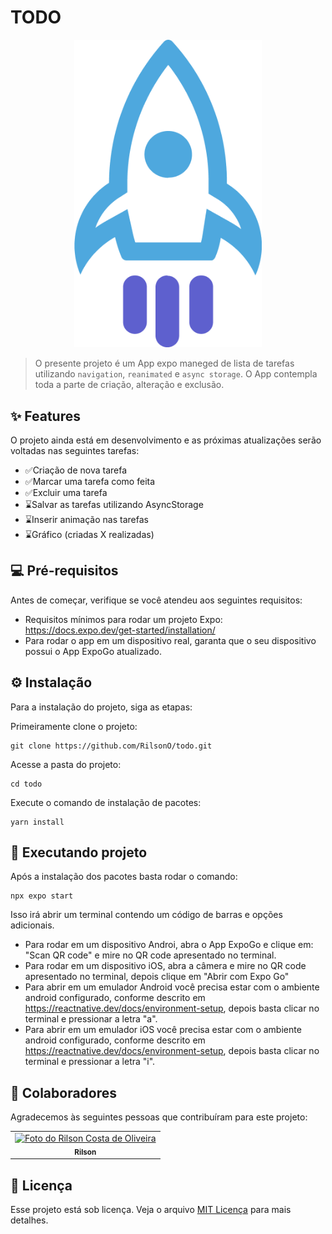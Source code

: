 # TODO

<p align="center">
  <img src="./src/assets/rocket.png" width=300px>
</p>

> O presente projeto é um App expo maneged de lista de tarefas utilizando `navigation`, `reanimated` e `async storage`. O App contempla toda a parte de criação, alteração e exclusão.

## ✨ Features

O projeto ainda está em desenvolvimento e as próximas atualizações serão voltadas nas seguintes tarefas:

- ✅Criação de nova tarefa
- ✅Marcar uma tarefa como feita
- ✅Excluir uma tarefa
- ⌛Salvar as tarefas utilizando AsyncStorage
- ⌛Inserir animação nas tarefas
- ⌛Gráfico (criadas X realizadas)

## 💻 Pré-requisitos

Antes de começar, verifique se você atendeu aos seguintes requisitos:

- Requisitos mínimos para rodar um projeto Expo: https://docs.expo.dev/get-started/installation/
- Para rodar o app em um dispositivo real, garanta que o seu dispositivo possui o App ExpoGo atualizado.

## ⚙️ Instalação

Para a instalação do projeto, siga as etapas:

Primeiramente clone o projeto:

```
git clone https://github.com/RilsonO/todo.git
```

Acesse a pasta do projeto:

```
cd todo
```

Execute o comando de instalação de pacotes:

```
yarn install
```

## 🚀 Executando projeto

Após a instalação dos pacotes basta rodar o comando:

```
npx expo start
```

Isso irá abrir um terminal contendo um código de barras e opções adicionais.

- Para rodar em um dispositivo Androi, abra o App ExpoGo e clique em: "Scan QR code" e mire no QR code apresentado no terminal.
- Para rodar em um dispositivo iOS, abra a câmera e mire no QR code apresentado no terminal, depois clique em "Abrir com Expo Go"
- Para abrir em um emulador Android você precisa estar com o ambiente android configurado, conforme descrito em https://reactnative.dev/docs/environment-setup, depois basta clicar no terminal e pressionar a letra "a".
- Para abrir em um emulador iOS você precisa estar com o ambiente android configurado, conforme descrito em https://reactnative.dev/docs/environment-setup, depois basta clicar no terminal e pressionar a letra "i".

## 🤝 Colaboradores

Agradecemos às seguintes pessoas que contribuíram para este projeto:

<table>
  <tr>
    <td align="center">
      <a href="https://github.com/RilsonO">
        <img src="https://github.com/RilsonO.png" width="100px;" alt="Foto do Rilson Costa de Oliveira"/><br>
        <sub>
          <b>Rilson</b>
        </sub>
      </a>
    </td>
  </tr>
</table>

## 📝 Licença

Esse projeto está sob licença. Veja o arquivo [MIT Licença](https://opensource.org/licenses/MIT) para mais detalhes.
